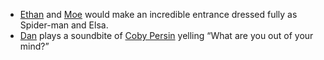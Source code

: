 * [Ethan](/people/ebradberry) and [Moe](/people/mbradberry) would make an incredible entrance dressed fully as Spider-man and Elsa.
* [Dan](/people/dswerdlove) plays a soundbite of [Coby Persin](/people/cpersin) yelling “What are you out of your mind?”
